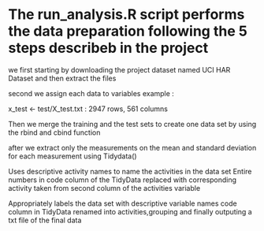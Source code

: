 # The run_analysis.R script performs the data preparation following the 5 steps describeb in the project 

we first starting by downloading the project dataset named UCI HAR Dataset and then extract the files 

second we assign each data to variables example : 

x_test <- test/X_test.txt : 2947 rows, 561 columns


Then we merge the training and the test sets to create one data set by using the rbind and cbind function 


after we extract only the measurements on the mean and standard deviation for each measurement using Tidydata()


Uses descriptive activity names to name the activities in the data set
Entire numbers in code column of the TidyData replaced with corresponding activity taken from second column of the activities variable

Appropriately labels the data set with descriptive variable names
code column in TidyData renamed into activities,grouping and finally outputing a txt file of the final data 



